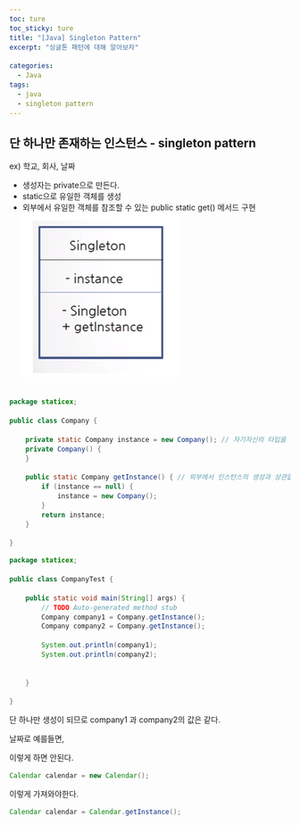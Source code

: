 ```yaml
---
toc: ture
toc_sticky: ture
title: "[Java] Singleton Pattern"
excerpt: "싱글톤 패턴에 대해 알아보자"

categories:
  - Java
tags:
  - java
  - singleton pattern
---
```

## 단 하나만 존재하는 인스턴스 - singleton pattern
ex) 학교, 회사, 날짜

- 생성자는 private으로 만든다.
- static으로 유일한 객체를 생성
- 외부에서 유일한 객체를 참조할 수 있는 public static get() 메서드 구현<br>
<img src="/assets/images/java/singleton-pattern/1.png"><br><br>

```java
package staticex;

public class Company {

	private static Company instance = new Company(); // 자기자신의 타입을 가진 변수 인스턴스를 만든다.
	private Company() {
	}

	public static Company getInstance() { // 외부에서 인스턴스의 생성과 상관없이 호출하기위해 static으로 한다.
		if (instance == null) {
			instance = new Company();
		}
		return instance;
	}

}

```

```java
package staticex;

public class CompanyTest {

	public static void main(String[] args) {
		// TODO Auto-generated method stub
		Company company1 = Company.getInstance();
		Company company2 = Company.getInstance();
		
		System.out.println(company1);
		System.out.println(company2);
	

	}

}
```
단 하나만 생성이 되므로 company1 과 company2의 값은 같다.

날짜로 예를들면,

이렇게 하면 안된다.

```java
Calendar calendar = new Calendar();
```
이렇게 가져와야한다.

```java
Calendar calendar = Calendar.getInstance();
```